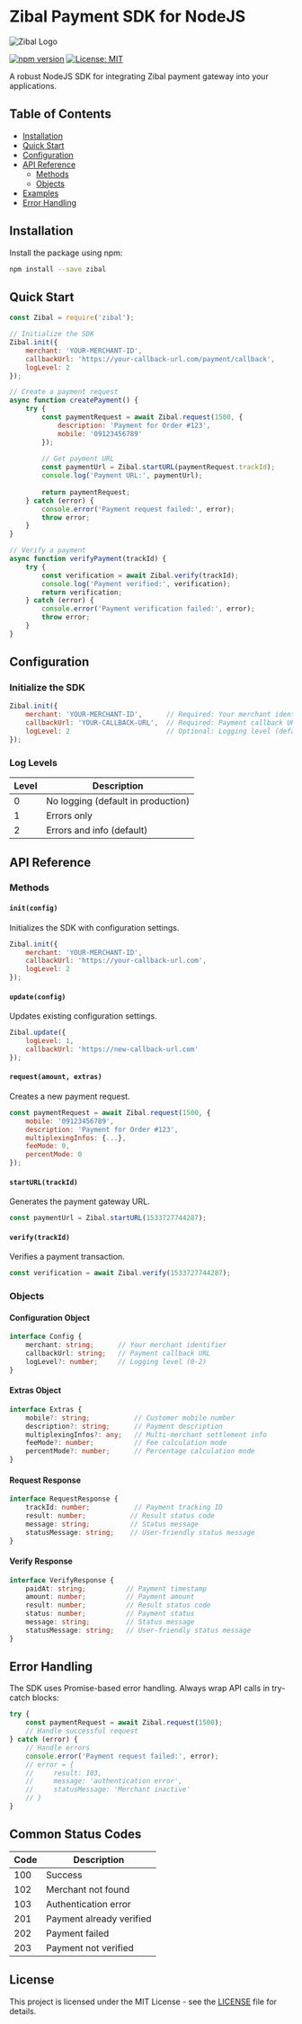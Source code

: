 # Zibal Payment SDK for NodeJS

![Zibal Logo](https://s.cafebazaar.ir/images/icons/com.zibalapp-271903c6-21c4-494a-a269-af7b1d556d8f_512x512.png?x-img=v1/format,type_webp,lossless_false/resize,h_256,w_256,lossless_false/optimize)

[![npm version](https://img.shields.io/npm/v/zibal.svg)](https://www.npmjs.com/package/zibal)
[![License: MIT](https://img.shields.io/badge/License-MIT-blue.svg)](https://opensource.org/licenses/MIT)

A robust NodeJS SDK for integrating Zibal payment gateway into your applications.

## Table of Contents

- [Installation](#installation)
- [Quick Start](#quick-start)
- [Configuration](#configuration)
- [API Reference](#api-reference)
  - [Methods](#methods)
  - [Objects](#objects)
- [Examples](#examples)
- [Error Handling](#error-handling)

## Installation

Install the package using npm:

```bash
npm install --save zibal
```

## Quick Start

```javascript
const Zibal = require('zibal');

// Initialize the SDK
Zibal.init({
    merchant: 'YOUR-MERCHANT-ID',
    callbackUrl: 'https://your-callback-url.com/payment/callback',
    logLevel: 2
});

// Create a payment request
async function createPayment() {
    try {
        const paymentRequest = await Zibal.request(1500, {
            description: 'Payment for Order #123',
            mobile: '09123456789'
        });
        
        // Get payment URL
        const paymentUrl = Zibal.startURL(paymentRequest.trackId);
        console.log('Payment URL:', paymentUrl);
        
        return paymentRequest;
    } catch (error) {
        console.error('Payment request failed:', error);
        throw error;
    }
}

// Verify a payment
async function verifyPayment(trackId) {
    try {
        const verification = await Zibal.verify(trackId);
        console.log('Payment verified:', verification);
        return verification;
    } catch (error) {
        console.error('Payment verification failed:', error);
        throw error;
    }
}
```

## Configuration

### Initialize the SDK

```javascript
Zibal.init({
    merchant: 'YOUR-MERCHANT-ID',      // Required: Your merchant identifier
    callbackUrl: 'YOUR-CALLBACK-URL',  // Required: Payment callback URL
    logLevel: 2                        // Optional: Logging level (default: 2)
});
```

### Log Levels

| Level | Description |
|-------|-------------|
| 0 | No logging (default in production) |
| 1 | Errors only |
| 2 | Errors and info (default) |

## API Reference

### Methods

#### `init(config)`
Initializes the SDK with configuration settings.

```javascript
Zibal.init({
    merchant: 'YOUR-MERCHANT-ID',
    callbackUrl: 'https://your-callback-url.com',
    logLevel: 2
});
```

#### `update(config)`
Updates existing configuration settings.

```javascript
Zibal.update({
    logLevel: 1,
    callbackUrl: 'https://new-callback-url.com'
});
```

#### `request(amount, extras)`
Creates a new payment request.

```javascript
const paymentRequest = await Zibal.request(1500, {
    mobile: '09123456789',
    description: 'Payment for Order #123',
    multiplexingInfos: {...},
    feeMode: 0,
    percentMode: 0
});
```

#### `startURL(trackId)`
Generates the payment gateway URL.

```javascript
const paymentUrl = Zibal.startURL(1533727744287);
```

#### `verify(trackId)`
Verifies a payment transaction.

```javascript
const verification = await Zibal.verify(1533727744287);
```

### Objects

#### Configuration Object
```typescript
interface Config {
    merchant: string;      // Your merchant identifier
    callbackUrl: string;   // Payment callback URL
    logLevel?: number;     // Logging level (0-2)
}
```

#### Extras Object
```typescript
interface Extras {
    mobile?: string;           // Customer mobile number
    description?: string;      // Payment description
    multiplexingInfos?: any;   // Multi-merchant settlement info
    feeMode?: number;          // Fee calculation mode
    percentMode?: number;      // Percentage calculation mode
}
```

#### Request Response
```typescript
interface RequestResponse {
    trackId: number;           // Payment tracking ID
    result: number;           // Result status code
    message: string;          // Status message
    statusMessage: string;    // User-friendly status message
}
```

#### Verify Response
```typescript
interface VerifyResponse {
    paidAt: string;          // Payment timestamp
    amount: number;          // Payment amount
    result: number;          // Result status code
    status: number;          // Payment status
    message: string;         // Status message
    statusMessage: string;   // User-friendly status message
}
```

## Error Handling

The SDK uses Promise-based error handling. Always wrap API calls in try-catch blocks:

```javascript
try {
    const paymentRequest = await Zibal.request(1500);
    // Handle successful request
} catch (error) {
    // Handle errors
    console.error('Payment request failed:', error);
    // error = { 
    //     result: 103, 
    //     message: 'authentication error', 
    //     statusMessage: 'Merchant inactive'
    // }
}
```

## Common Status Codes

| Code | Description |
|------|-------------|
| 100 | Success |
| 102 | Merchant not found |
| 103 | Authentication error |
| 201 | Payment already verified |
| 202 | Payment failed |
| 203 | Payment not verified |

## License

This project is licensed under the MIT License - see the [LICENSE](LICENSE) file for details.
